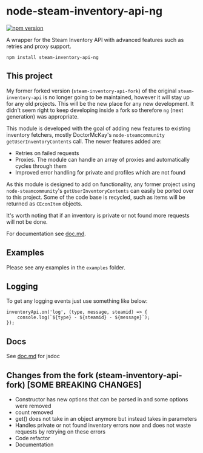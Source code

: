 # node-steam-inventory-api-ng
[![npm version](https://img.shields.io/npm/v/steam-inventory-api-ng.svg)](https://npmjs.com/package/steam-inventory-api-ng) 

A wrapper for the Steam Inventory API with advanced features such as retries and proxy support.

```
npm install steam-inventory-api-ng
```

## This project

My former forked version (`steam-inventory-api-fork`) of the original `steam-inventory-api` is no longer going to be maintained, however it will stay up for any old projects. This will be the new place for any new development. It didn't seem right to keep developing inside a fork so therefore `ng` (next generation) was appropriate.

This module is developed with the goal of adding new features to existing inventory fetchers, mostly DoctorMcKay's `node-steamcommunity` `getUserInventoryContents` call. The newer features added are:

- Retries on failed requests
- Proxies. The module can handle an array of proxies and automatically cycles through them
- Improved error handling for private and profiles which are not found

As this module is designed to add on functionality, any former project using `node-steamcommunity`'s `getUserInventoryContents` can easily be ported over to this project. Some of the code base is recycled, such as items will be returned as `CEconItem` objects.

It's worth noting that if an inventory is private or not found more requests will not be done.

For documentation see [doc.md](https://github.com/itsjfx/node-steam-inventory-api-ng/blob/master/doc.md).

## Examples

Please see any examples in the `examples` folder.

## Logging

To get any logging events just use something like below:
```
inventoryApi.on('log', (type, message, steamid) => {
	console.log(`${type} - ${steamid} - ${message}`);
});
```

## Docs
See [doc.md](https://github.com/itsjfx/node-steam-inventory-api-ng/blob/master/doc.md) for jsdoc

## Changes from the fork (steam-inventory-api-fork) [SOME BREAKING CHANGES]

- Constructor has new options that can be parsed in and some options were removed
- count removed
- get() does not take in an object anymore but instead takes in parameters
- Handles private or not found inventory errors now and does not waste requests by retrying on these errors
- Code refactor
- Documentation
